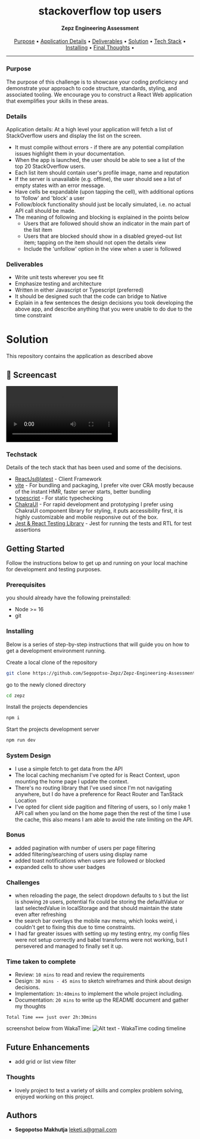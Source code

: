 <h1 align="center">
  <br>
    <b>stackoverflow top users</b>
</h1>
<h4 align="center">Zepz Engineering Assessment</h4>
<p align="center">
  <a href="#purpose">Purpose</a> •
  <a href="#details">Application Details</a> •
  <a href="#deliverables">Deliverables</a> •
  <a href="#solution">Solution</a> •
  <a href="#techstack">Tech Stack</a> •
  <a href="#installing">Installing</a> •
  <a href="#thoughts">Final Thoughts</a> •
</p>

___

### Purpose

The purpose of this challenge is to showcase your coding proficiency and demonstrate your approach to code structure, standards, styling, and associated tooling. We encourage you to construct a React Web application that exemplifies your skills in these areas.

### Details

Application details: At a high level your application will fetch a list of StackOverflow users and display the list on the screen.

- It must compile without errors -  if there are any potential compilation issues highlight them in your documentation.
- When the app is launched, the user should be able to see a list of the top 20 StackOverflow users.
- Each list item should contain user's profile image, name and reputation
- If the server is unavailable (e.g. offline), the user should see a list of empty states with an error message.
- Have cells be expandable (upon tapping the cell), with additional options to 'follow' and 'block' a user
- Follow/block functionality should just be locally simulated, i.e. no actual API call should be made.
- The meaning of following and blocking is explained in the points below
  - Users that are followed should show an indicator in the main part of the list item
  - Users that are blocked should show in a disabled greyed-out list item; tapping on the item should not open the details view
  - Include the 'unfollow' option in the view when a user is followed

### Deliverables

- Write unit tests wherever you see fit
- Emphasize testing and architecture
- Written in either Javascript or Typescript (preferred)
- It should be designed such that the code can bridge to Native
- Explain in a few sentences the design decisions you took developing the above app, and describe anything that you were unable to do due to the time constraint

# Solution

This repository contains the application as described above

## 📸 Screencast

![Alt text - Working app](/public/Screen%20Recording%202023-05-23%20at%2015.42.54.mov)

### Techstack

Details of the tech stack that has been used and some of the decisions.

- [ReactJs@latest]() - Client Framework
- [vite]() - For bundling and packaging, I prefer vite over CRA mostly because of the instant HMR, faster server starts, better bundling
- [typescript]() - For static typechecking
- [ChakraUI]() - For rapid development and prototyping I prefer using ChakraUI component library for styling, it  puts accessibility first, it is highly customizable and mobile responsive out of the box.
- [Jest & React Testing Library]() - Jest for running the tests and RTL for test assertions

## Getting Started

Follow the instructions below to get up and running on your local machine for development and testing purposes.

### Prerequisites

you should already have the following preinstalled:

- Node >= 16
- git

### Installing

Below is a series of step-by-step instructions that will guide you on how to get a development environment running.

Create a local clone of the repository

```bash
git clone https://github.com/Segopotso-Zepz/Zepz-Engineering-Assessment.git
```

go to the newly cloned directory

```bash
cd zepz
```

Install the projects dependencies

```bash
npm i
```

Start the projects development server

```bash
npm run dev
```

### System Design

- I use a simple fetch to get data from the API
- The local caching mechanism I've opted for is React Context, upon mounting the home page I update the context.
- There's no routing library that I've used since I'm not navigating anywhere, but I do have a preference for React Router and TanStack Location
- I've opted for client side pagition and filtering of users, so I only make 1 API call when you land on the home page then the rest of the time I use the cache, this also means I am able to avoid the rate limiting on the API.

### Bonus

- added pagination with number of users per page filtering
- added filtering/searching of users using display name
- added toast notifications when users are followed or blocked
- expanded cells to show user badges

### Challenges

- when reloading the page, the select dropdown defaults to `5` but the list is showing `20` users, potential fix could be storing the defaultValue or last selectedValue in localStorage and that should maintain the state even after refreshing
- the search bar overlays the mobile nav menu, which looks weird, i couldn't get to fixing this due to time constraints.
- I had far greater issues with setting up my testing entry, my config files were not setup correctly and babel transforms were not working, but I persevered and managed to finally set it up.

### Time taken to complete

- Review: `10 mins` to read and review the requirements
- Design: `30 mins - 45 mins` to sketch wireframes and think about design decisions.
- Implementation: `1h:40mins` to implement the whole project including.
- Documentation: `20 mins` to write up the README document and gather my thoughts

```Total Time === just over 2h:30mins```

screenshot below from WakaTime:
![Alt text - WakaTime coding timeline](/public/Screenshot%202023-05-23%20at%2013.22.20.png)

## Future Enhancements

- add grid or list view filter

### Thoughts

- lovely project to test a variety of skills and complex problem solving, enjoyed working on this project.

## Authors

- **Segopotso Makhutja** <leketi.s@gmail.com>

